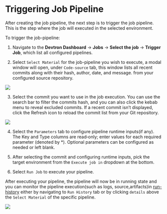 # Triggering Job Pipeline

After creating the job pipeline, the next step is to trigger the job pipeline. This is the step where the job will executed in the selected environment.

To trigger the job-pipeline:

1. Navigate to the **Devtron Dashboard** → **Jobs** → **Select the job** → **Trigger Job**, which list all configured pipelines.

2. Select `Select Material` for the job-pipeline you wish to execute, a modal window will open, under `Code-source` tab, this window lists all recent commits along with their hash, author, date, and message. from your configured source repository.

![](https://devtron-public-asset.s3.us-east-2.amazonaws.com/images/create-job/trigger-job.jpg)

3. Select the commit you want to use in the job execution. You can use the search bar to filter the commits hash, and you can also click the kebab menu to reveal excluded commits. If a recent commit isn’t displayed, click the Refresh icon to reload the commit list from your Git repository.

![](https://devtron-public-asset.s3.us-east-2.amazonaws.com/images/create-job/run-job.jpg)

4. Select the `Parameters` tab to configure pipeline runtime inputs(if any). The Key and Type columns are read‑only; enter values for each required parameter (denoted by *). Optional parameters can be configured as needed or left blank.

<!-- image  -->

5. After selecting the commit and configuring runtime inputs, pick the target environment from the `Execute job in` dropdown at the bottom.

<!-- image  -->

6. Select `Run Job` to execute your pipeline.

<!-- image  -->

After executing your pipeline, the pipeline will now be in running state and you can monitor the pipeline execution(such as logs, source,artifacts)in [run-history](./run-history.md) either by navigating to `Run History` tab or by clicking `details` above the `Select Material` of the specific pipeline.

![](https://devtron-public-asset.s3.us-east-2.amazonaws.com/images/create-job/click-job-details.jpg)